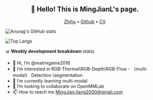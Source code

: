 <h2 align="center">👋 Hello! This is MingJianL's page.</h2>
<p align="center">
  <a href="https://https://www.ZhiHu.com/people/matrix200">Zhihu</a> •
  <a href="https://github.com/matrixgame2018">Github</a> •
  <a href="https://mingjianl.com">CV</a>
</p>

![Anurag's GitHub stats](https://github-readme-stats.vercel.app/api?username=matrixgame2018&show_icons=true&theme=dark)

![Top Langs](https://github-readme-stats.vercel.app/api/top-langs/?username=matrixgame2018&layout=compact&show_icons=true&theme=dark)


 📊 **Weekly development breakdown**
stats)
<!--START_SECTION:waka-->
- 👋 Hi, I’m @matrixgame2018
- 👀 I’m interested in RGB-Thermal\RGB-Depth\RGB-Flow - （multi-modal） Detection \segmentation
- 🌱 I’m currently learning multi-modal
- 💞️ I’m looking to collaborate on OpenMMLab
- 📫 How to reach me MingJian.liang2000@gmail.com

<!---
matrixgame2018/matrixgame2018 is a ✨ special ✨ repository because its `README.md` (this file) appears on your GitHub profile.
You can click the Preview link to take a look at your changes.
--->
